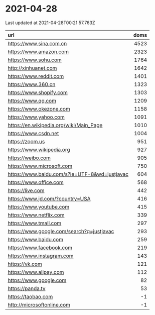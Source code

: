 # 2021-04-28

<!-- BEGIN -->
Last updated at 2021-04-28T00:21:57.763Z

url | doms
:- | -:
https://www.sina.com.cn | 4523
https://www.amazon.com | 2323
https://www.sohu.com | 1764
http://xinhuanet.com | 1642
https://www.reddit.com | 1401
https://www.360.cn | 1323
https://www.shopify.com | 1303
https://www.qq.com | 1209
https://www.okezone.com | 1158
https://www.yahoo.com | 1091
https://en.wikipedia.org/wiki/Main_Page | 1010
https://www.csdn.net | 1004
https://zoom.us | 951
https://www.wikipedia.org | 927
https://weibo.com | 905
https://www.microsoft.com | 750
https://www.baidu.com/s?ie=UTF-8&wd=justjavac | 604
https://www.office.com | 568
https://live.com | 442
https://www.jd.com/?country=USA | 416
https://www.youtube.com | 415
https://www.netflix.com | 339
https://www.tmall.com | 297
https://www.google.com/search?q=justjavac | 293
https://www.baidu.com | 259
https://www.facebook.com | 219
https://www.instagram.com | 143
https://vk.com | 121
https://www.alipay.com | 112
https://www.google.com | 82
https://panda.tv | 53
https://taobao.com | -1
http://microsoftonline.com | -1
<!-- END -->
